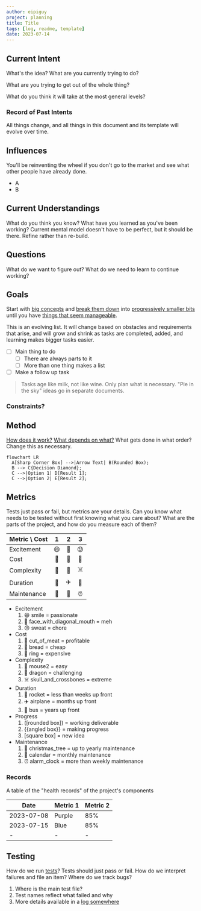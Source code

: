 ```yaml
---
author: eipiguy
project: planning
title: Title
tags: [log, readme, template]
date: 2023-07-14
---
```


## Current Intent

What's the idea? What are you currently trying to do?

What are you trying to get out of the whole thing?

What do you think it will take at the most general levels?

### Record of Past Intents

All things change, and all things in this document and its template will evolve over time.

## Influences

You'll be reinventing the wheel if you don't go to the market and see what other people have already done.

- A
- B

## Current Understandings

What do you think you know? What have you learned as you've been working? Current mental model doesn't have to be perfect, but it should be there. Refine rather than re-build.

## Questions

What do we want to figure out? What do we need to learn to continue working?

## Goals

Start with [big concepts](#summary) and [break them down](#influences) into [progressively smaller bits](#distinctions) until you have [things that seem manageable](#goals).

This is an evolving list. It will change based on obstacles and requirements that arise, and will grow and shrink as tasks are completed, added, and learning makes bigger tasks easier.

- [ ] Main thing to do
  - [ ] There are always parts to it
  - [ ] More than one thing makes a list
- [ ] Make a follow up task

> Tasks age like milk, not like wine. Only plan what is necessary. "Pie in the sky" ideas go in separate documents.

### Constraints?

## Method

[How does it work?](#goals) [What depends on what?](#constraints) What gets done in what order? Change this as necessary.

```mermaid
flowchart LR
  A[Sharp Corner Box] -->|Arrow Text| B(Rounded Box);
  B --> C{Decision Diamond};
  C -->|Option 1| D[Result 1];
  C -->|Option 2| E[Result 2];
```

## Metrics

Tests just pass or fail, but metrics are your details. Can you know what needs to be tested without first knowing what you care about? What are the parts of the project, and how do you measure each of them?

| Metric \\ Cost  |  1  |  2  |  3  |
|:---             |:---:|:---:|:---:|
| Excitement      |  😄  |  🫤  |  😓  |
| Cost            |  🥩  |  🍞  |  💍  |
| Complexity      |  🐁  |  🐉  |  ☠️  |
| Duration        |  🚀  |  ✈️  |  🚌  |
| Maintenance     |  🎄  |  📆  |  ⏰  |

- Excitement
  1. 😄 smile = passionate
  2. 🫤 face_with_diagonal_mouth = meh
  3. 😓 sweat = chore
- Cost
  1. 🥩 cut_of_meat = profitable
  2. 🍞 bread = cheap
  3. 💍 ring = expensive
- Complexity
  1. 🐁 mouse2 = easy
  2. 🐉 dragon = challenging
  3. ☠️ skull_and_crossbones = extreme
- Duration
  1. 🚀 rocket = less than weeks up front
  2. ✈️ airplane = months up front
  3. 🚌 bus = years up front
- Progress
  1. ([rounded box]) = working deliverable
  2. {{angled box}} = making progress
  3. [square box] = new idea
- Maintenance
  1. 🎄 christmas_tree = up to yearly maintenance
  2. 📆 calendar = monthly maintenance
  3. ⏰ alarm_clock = more than weekly maintenance


### Records

A table of the "health records" of the project's components

|Date         |Metric 1 | Metric 2  |
|-            |-        |-          |
|2023-07-08   |Purple   |85%        |
|2023-07-15   |Blue     |85%        |
|-            |-        |-          |

## Testing

How do we run [tests](#testing)? Tests should just pass or fail. How do we interpret failures and file an item? Where do we track bugs?

1. Where is the main test file?
2. Test names reflect what failed and why
3. More details available in a [log somewhere](#records)
